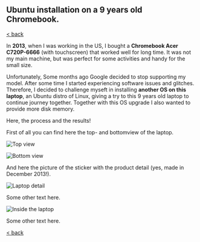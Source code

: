 ## Ubuntu installation on a 9 years old Chromebook.

[< back](https://codethepast.github.io/)

In **2013**, when I was working in the US, I bought a **Chromebook Acer C720P-6666** (with touchscreen) that worked well for long time. It was not my main machine, but was perfect for some activities and handy for the small size.

Unfortunately, Some months ago Google decided to stop supporting my model. After some time I started experiencing software issues and glitches. Therefore, I decided to challenge myseft in installing **another OS on this laptop**, an Ubuntu distro of Linux, giving a try to this 9 years old laptop to continue journey together. Together with this OS upgrade I also wanted to provide more disk memory. 

Here, the process and the results!

First of all you can find here the top- and bottomview of the laptop.

![Top view](https://codethepast.github.io/UbuntuOnChromebook/UbuntuOnChrome10.jpg)

![Bottom view](https://codethepast.github.io/UbuntuOnChromebook/UbuntuOnChrome11.jpg)

And here the picture of the sticker with the product detail (yes, made in December 2013!).

![Laptop detail](https://codethepast.github.io/UbuntuOnChromebook/UbuntuOnChrome12.jpg)

Some other text here.

![Inside the laptop](https://codethepast.github.io/UbuntuOnChromebook/UbuntuOnChrome13.jpg)

Some other text here.

[< back](https://codethepast.github.io/)
